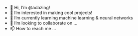 - 👋 Hi, I’m @adazing!
- 👀 I’m interested in making cool projects!
- 🌱 I’m currently learning machine learning & neural networks
- 💞️ I’m looking to collaborate on ...
- 📫 How to reach me ...

<!---
adazing/adazing is a ✨ special ✨ repository because its `README.md` (this file) appears on your GitHub profile.
You can click the Preview link to take a look at your changes.
--->
